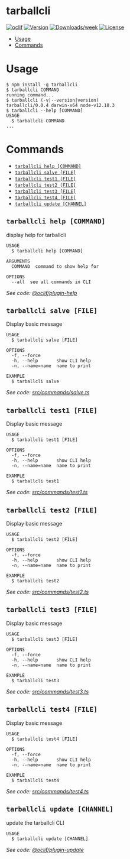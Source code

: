 tarballcli
==========



[![oclif](https://img.shields.io/badge/cli-oclif-brightgreen.svg)](https://oclif.io)
[![Version](https://img.shields.io/npm/v/tarballcli.svg)](https://npmjs.org/package/tarballcli)
[![Downloads/week](https://img.shields.io/npm/dw/tarballcli.svg)](https://npmjs.org/package/tarballcli)
[![License](https://img.shields.io/npm/l/tarballcli.svg)](https://github.com/VerasThiago/tarballcli/blob/master/package.json)

<!-- toc -->
* [Usage](#usage)
* [Commands](#commands)
<!-- tocstop -->
# Usage
<!-- usage -->
```sh-session
$ npm install -g tarballcli
$ tarballcli COMMAND
running command...
$ tarballcli (-v|--version|version)
tarballcli/0.0.4 darwin-x64 node-v12.18.3
$ tarballcli --help [COMMAND]
USAGE
  $ tarballcli COMMAND
...
```
<!-- usagestop -->
# Commands
<!-- commands -->
* [`tarballcli help [COMMAND]`](#tarballcli-help-command)
* [`tarballcli salve [FILE]`](#tarballcli-salve-file)
* [`tarballcli test1 [FILE]`](#tarballcli-test1-file)
* [`tarballcli test2 [FILE]`](#tarballcli-test2-file)
* [`tarballcli test3 [FILE]`](#tarballcli-test3-file)
* [`tarballcli test4 [FILE]`](#tarballcli-test4-file)
* [`tarballcli update [CHANNEL]`](#tarballcli-update-channel)

## `tarballcli help [COMMAND]`

display help for tarballcli

```
USAGE
  $ tarballcli help [COMMAND]

ARGUMENTS
  COMMAND  command to show help for

OPTIONS
  --all  see all commands in CLI
```

_See code: [@oclif/plugin-help](https://github.com/oclif/plugin-help/blob/v3.2.0/src/commands/help.ts)_

## `tarballcli salve [FILE]`

Display basic message

```
USAGE
  $ tarballcli salve [FILE]

OPTIONS
  -f, --force
  -h, --help       show CLI help
  -n, --name=name  name to print

EXAMPLE
  $ tarballcli salve
```

_See code: [src/commands/salve.ts](https://github.com/VerasThiago/tarballcli/blob/v0.0.4/src/commands/salve.ts)_

## `tarballcli test1 [FILE]`

Display basic message

```
USAGE
  $ tarballcli test1 [FILE]

OPTIONS
  -f, --force
  -h, --help       show CLI help
  -n, --name=name  name to print

EXAMPLE
  $ tarballcli test1
```

_See code: [src/commands/test1.ts](https://github.com/VerasThiago/tarballcli/blob/v0.0.4/src/commands/test1.ts)_

## `tarballcli test2 [FILE]`

Display basic message

```
USAGE
  $ tarballcli test2 [FILE]

OPTIONS
  -f, --force
  -h, --help       show CLI help
  -n, --name=name  name to print

EXAMPLE
  $ tarballcli test2
```

_See code: [src/commands/test2.ts](https://github.com/VerasThiago/tarballcli/blob/v0.0.4/src/commands/test2.ts)_

## `tarballcli test3 [FILE]`

Display basic message

```
USAGE
  $ tarballcli test3 [FILE]

OPTIONS
  -f, --force
  -h, --help       show CLI help
  -n, --name=name  name to print

EXAMPLE
  $ tarballcli test3
```

_See code: [src/commands/test3.ts](https://github.com/VerasThiago/tarballcli/blob/v0.0.4/src/commands/test3.ts)_

## `tarballcli test4 [FILE]`

Display basic message

```
USAGE
  $ tarballcli test4 [FILE]

OPTIONS
  -f, --force
  -h, --help       show CLI help
  -n, --name=name  name to print

EXAMPLE
  $ tarballcli test4
```

_See code: [src/commands/test4.ts](https://github.com/VerasThiago/tarballcli/blob/v0.0.4/src/commands/test4.ts)_

## `tarballcli update [CHANNEL]`

update the tarballcli CLI

```
USAGE
  $ tarballcli update [CHANNEL]
```

_See code: [@oclif/plugin-update](https://github.com/oclif/plugin-update/blob/v1.3.10/src/commands/update.ts)_
<!-- commandsstop -->
